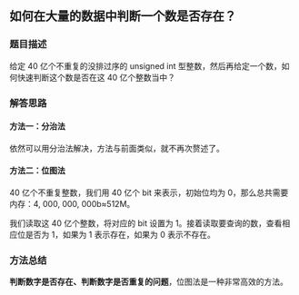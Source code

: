 ## 如何在大量的数据中判断一个数是否存在？

### 题目描述

给定 40 亿个不重复的没排过序的 unsigned int 型整数，然后再给定一个数，如何快速判断这个数是否在这 40 亿个整数当中？

### 解答思路

#### 方法一：分治法

依然可以用分治法解决，方法与前面类似，就不再次赘述了。

#### 方法二：位图法

40 亿个不重复整数，我们用 40 亿个 bit 来表示，初始位均为 0，那么总共需要内存：4, 000, 000, 000b≈512M。

我们读取这 40 亿个整数，将对应的 bit 设置为 1。接着读取要查询的数，查看相应位是否为 1，如果为 1 表示存在，如果为 0 表示不存在。

### 方法总结

**判断数字是否存在、判断数字是否重复的问题**，位图法是一种非常高效的方法。
